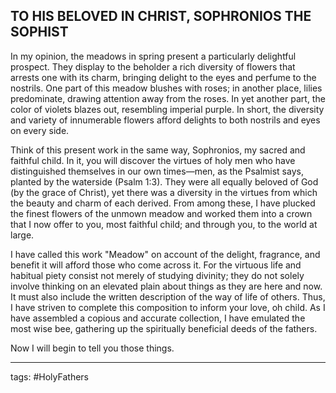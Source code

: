 ## TO HIS BELOVED IN CHRIST, SOPHRONIOS THE SOPHIST

In my opinion, the meadows in spring present a particularly delightful prospect. They display to the beholder a rich diversity of flowers that arrests one with its charm, bringing delight to the eyes and perfume to the nostrils. One part of this meadow blushes with roses; in another place, lilies predominate, drawing attention away from the roses. In yet another part, the color of violets blazes out, resembling imperial purple. In short, the diversity and variety of innumerable flowers afford delights to both nostrils and eyes on every side.

Think of this present work in the same way, Sophronios, my sacred and faithful child. In it, you will discover the virtues of holy men who have distinguished themselves in our own times—men, as the Psalmist says, planted by the waterside (Psalm 1:3). They were all equally beloved of God (by the grace of Christ), yet there was a diversity in the virtues from which the beauty and charm of each derived. From among these, I have plucked the finest flowers of the unmown meadow and worked them into a crown that I now offer to you, most faithful child; and through you, to the world at large. 

I have called this work "Meadow" on account of the delight, fragrance, and benefit it will afford those who come across it. For the virtuous life and habitual piety consist not merely of studying divinity; they do not solely involve thinking on an elevated plain about things as they are here and now. It must also include the written description of the way of life of others. Thus, I have striven to complete this composition to inform your love, oh child. As I have assembled a copious and accurate collection, I have emulated the most wise bee, gathering up the spiritually beneficial deeds of the fathers. 

Now I will begin to tell you those things. 

--- 

tags: #HolyFathers
